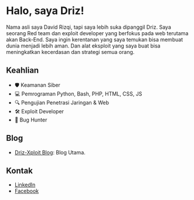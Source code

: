 # Halo, saya Driz!

Nama asli saya David Rizqi, tapi saya lebih suka dipanggil Driz. Saya seorang Red team dan exploit developer yang berfokus pada web terutama akan Back-End. Saya ingin kerentanan yang saya temukan bisa membuat dunia menjadi lebih aman. Dan alat eksploit yang saya buat bisa meningkatkan kecerdasan dan strategi semua orang.

## Keahlian
- 🛡️ Keamanan Siber
- 💻 Pemrograman Python, Bash, PHP, HTML, CSS, JS
- 🔍 Pengujian Penetrasi Jaringan & Web
- 🛠️ Exploit Developer
- 🐞 Bug Hunter

## Blog
- [Driz-Xploit Blog](https://drizxploit.blogspot.com/): Blog Utama.

## Kontak
- [LinkedIn](https://www.linkedin.com/in/driz-xploit)
- [Facebook](https://www.facebook.com/driz-xploit)


